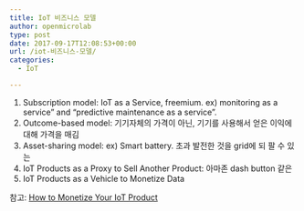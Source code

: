 ```yaml
---
title: IoT 비즈니스 모델
author: openmicrolab
type: post
date: 2017-09-17T12:08:53+00:00
url: /iot-비즈니스-모델/
categories:
  - IoT

---
```

  1. Subscription model: IoT as a Service, freemium. ex) monitoring as a service” and “predictive maintenance as a service”.
  2. Outcome-based model: 기기자체의 가격이 아닌, 기기를 사용해서 얻은 이익에 대해 가격을 매김
  3. Asset-sharing model: ex) Smart battery. 초과 발전한 것을 grid에 되 팔 수 있는
  4. IoT Products as a Proxy to Sell Another Product: 아마존 dash button 같은
  5. IoT Products as a Vehicle to Monetize Data

참고: <a href="https://techproductmanagement.com/monetize-your-iot-product/" target="_blank" rel="noopener noreferrer">How to Monetize Your IoT Product</a>